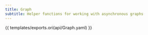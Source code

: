 ```yaml
---
title: Graph
subtitle: Helper functions for working with asynchronous graphs
---
```


{{ templates/exports.ori(api/Graph.yaml) }}
